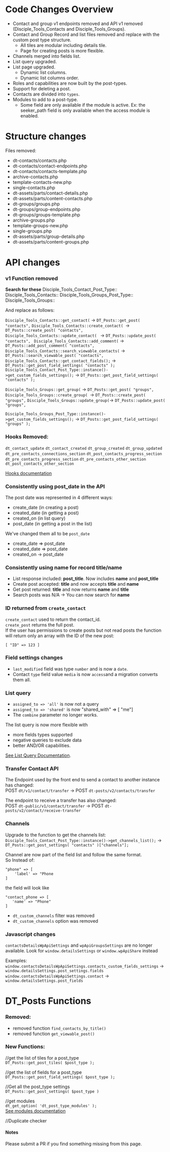 # Code Changes Overview
- Contact and group v1 endpoints removed and API v1 removed (Disciple_Tools_Contacts and Disciple_Tools_Groups).
- Contact and Group Record and list files removed and replace with the custom post type structure.
  - All tiles are modular including details tile.
  - Page for creating posts is more flexible.
- Channels merged into fields list.
- List query upgraded.
- List page upgraded.
  - Dynamic list columns.
  - Dynamic list columns order.
- Roles and capabilities are now built by the post-types.
- Support for deleting a post.
- Contacts are divided into `types`.
- Modules to add to a post-type.
  - Some field are only available if the module is active. Ex: the seeker_path field is only available when the access module is enabled.


# Structure changes
Files removed:
- dt-contacts/contacts.php
- dt-contacts/contact-endpoints.php
- dt-contacts/contacts-template.php
- archive-contacts.php
- template-contacts-new.php
- single-contacts.php
- dt-assets/parts/contact-details.php
- dt-assets/parts/content-contacts.php
- dt-groups/groups.php
- dt-groups/group-endpoints.php
- dt-groups/groups-template.php
- archive-groups.php
- template-groups-new.php
- single-groups.php
- dt-assets/parts/group-details.php
- dt-assets/parts/content-groups.php

# API changes

### v1 Function removed
**Search for these**
Disciple_Tools_Contact_Post_Type::
Disciple_Tools_Contacts::
Disciple_Tools_Groups_Post_Type::
Disciple_Tools_Groups::

And replace as follows:

`Disciple_Tools_Contacts::get_contact(` -> `DT_Posts::get_post( "contacts",`
`Disciple_Tools_Contacts::create_contact( `-> `DT_Posts::create_post( "contacts",`
`Disciple_Tools_Contacts::update_contact( ` -> `DT_Posts::update_post( "contacts", `
`Disciple_Tools_Contacts::add_comment(` -> `DT_Posts::add_post_comment( "contacts",`
`Disciple_Tools_Contacts::search_viewable_contacts(` -> `DT_Posts::search_viewable_post( "contacts",`
`Disciple_Tools_Contacts::get_contact_fields();` -> `DT_Posts::get_post_field_settings( "contacts" );`
`Disciple_Tools_Contact_Post_Type::instance()->get_custom_fields_settings();` -> `DT_Posts::get_post_field_settings( "contacts" );`

`Disciple_Tools_Groups::get_group(` -> `DT_Posts::get_post( "groups",`
`Disciple_Tools_Groups::create_group( `-> `DT_Posts::create_post( "groups",`
`Disciple_Tools_Groups::update_group(`-> `DT_Posts::update_post( "groups",`

`Disciple_Tools_Groups_Post_Type::instance()->get_custom_fields_settings();` ->
`DT_Posts::get_post_field_settings( "groups" );`

### Hooks Removed:
`dt_contact_update`
`dt_contact_created`
`dt_group_created`
`dt_group_updated`
`dt_pre_contacts_connections_section`
`dt_post_contacts_progress_section`
`dt_pre_contacts_progress_section`
`dt_pre_contacts_other_section`
`dt_post_contacts_other_section`

[Hooks documentation](../Hooks/API-Hooks.md)

### Consistently using post_date in the API
The post date was represented in 4 different ways:
- create_date (in creating a post)
- created_date (in getting a post)
- created_on (in list query)
- post_date (in getting a post in the list)

We've changed them all to be `post_date`
- create_date => post_date
- created_date => post_date
- created_on -> post_date

### Consistently using name for record title/name
- List response included: **post_title**. Now includes **name** and **post_title**
- Create post accepted: **title** and now accepts **title** and **name**
- Get post returned:  **title** and now returns **name** and **title**
- Search posts was N/A -> You can now search for **name**

### ID returned from `create_contact`
`create_contact` used to return the contact_id.  
`create_post` returns the full post.  
If the user has permissions to create posts but not read posts the function will return only an array with the ID of the new post:
```
[ "ID" => 123 ]
```

### Field settings changes
- `last_modified` field was type `number` and is now a `date`. 
- Contact `type` field value `media` is now `access`and a migration converts them all.

### List query
- `assigned_to => 'all'` is now not a query
- `assigned_to => 'shared'` is now "shared_with" => [ "me"]
- The `combine` parameter no longer works.

The list query is now more flexible with
- more fields types supported
- negative queries to exclude data
- better AND/OR capabilities.

[See List Query Documentation](../list-query.md).

### Transfer Contact API
The Endpoint used by the front end to send a contact to another instance has changed:  
POST `dt/v1/contact/transfer`  -> POST `dt-posts/v2/contacts/transfer`  

The endpoint to receive a transfer has also changed:    
POST `dt-public/v1/contact/transfer` -> POST `dt-posts/v2/contact/receive-transfer`  


### Channels
Upgrade to the function to get the channels list:  
`Disciple_Tools_Contact_Post_Type::instance()->get_channels_list();` -> `DT_Posts::get_post_settings( "contacts" )["channels"];`

Channel are now part of the field list and follow the same format.  
So Instead of:
```
"phone" => [
    'label' => "Phone
]
```
the field will look like
```
"contact_phone => [
   'name' => "Phone"
]
```

- `dt_custom_channels` filter was removed
- `dt_custom_channels` option was removed

### Javascript changes
`contactsDetailsWpApiSettings` and `wpApiGroupsSettings` are no longer available.
Look for `window.detailsSettings` or `window.wpApiShare` instead

Examples:
`window.contactsDetailsWpApiSettings.contacts_custom_fields_settings` -> `window.detailsSettings.post_settings.fields`
`window.contactsDetailsWpApiSettings.contact` -> `window.detailsSettings.post_fields`


# DT_Posts Functions
### Removed:
- removed function `find_contacts_by_title()`
- removed function `get_viewable_post()`

### New Functions:
//get the list of tiles for a post_type  
`DT_Posts::get_post_tiles( $post_type );`

//get the list of fields for a post_type  
`DT_Posts::get_post_field_settings( $post_type );`

//Get all the post_type settings  
`DT_Posts::get_post_settings( $post_type )`

//get modules  
`dt_get_option( 'dt_post_type_modules' );`  
[See modules documentation](../modules.md)

//Duplicate checker

#### Notes
Please submit a PR if you find something missing from this page.
